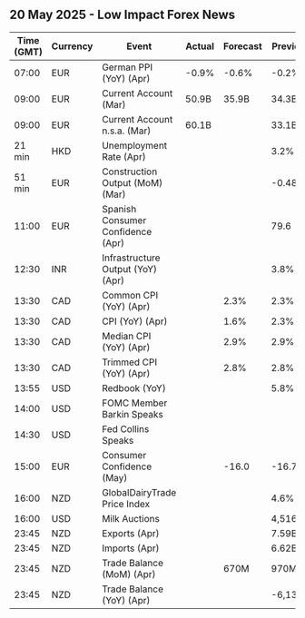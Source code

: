## 20 May 2025 - Low Impact Forex News

| Time (GMT) | Currency | Event | Actual | Forecast | Previous |
|------|----------|-------|--------|----------|----------|
| 07:00 | EUR | German PPI (YoY) (Apr) | -0.9% | -0.6% | -0.2% |
| 09:00 | EUR | Current Account (Mar) | 50.9B | 35.9B | 34.3B |
| 09:00 | EUR | Current Account n.s.a. (Mar) | 60.1B |  | 33.1B |
| 21 min | HKD | Unemployment Rate (Apr) |  |  | 3.2% |
| 51 min | EUR | Construction Output (MoM) (Mar) |  |  | -0.48% |
| 11:00 | EUR | Spanish Consumer Confidence (Apr) |  |  | 79.6 |
| 12:30 | INR | Infrastructure Output (YoY) (Apr) |  |  | 3.8% |
| 13:30 | CAD | Common CPI (YoY) (Apr) |  | 2.3% | 2.3% |
| 13:30 | CAD | CPI (YoY) (Apr) |  | 1.6% | 2.3% |
| 13:30 | CAD | Median CPI (YoY) (Apr) |  | 2.9% | 2.9% |
| 13:30 | CAD | Trimmed CPI (YoY) (Apr) |  | 2.8% | 2.8% |
| 13:55 | USD | Redbook (YoY) |  |  | 5.8% |
| 14:00 | USD | FOMC Member Barkin Speaks |  |  |  |
| 14:30 | USD | Fed Collins Speaks |  |  |  |
| 15:00 | EUR | Consumer Confidence (May) |  | -16.0 | -16.7 |
| 16:00 | NZD | GlobalDairyTrade Price Index |  |  | 4.6% |
| 16:00 | USD | Milk Auctions |  |  | 4,516.0 |
| 23:45 | NZD | Exports (Apr) |  |  | 7.59B |
| 23:45 | NZD | Imports (Apr) |  |  | 6.62B |
| 23:45 | NZD | Trade Balance (MoM) (Apr) |  | 670M | 970M |
| 23:45 | NZD | Trade Balance (YoY) (Apr) |  |  | -6,130M |
